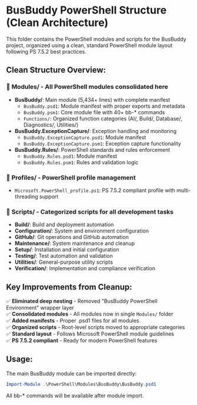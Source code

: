 # BusBuddy PowerShell Structure (Clean Architecture)

This folder contains the PowerShell modules and scripts for the BusBuddy project, organized using a clean, standard PowerShell module layout following PS 7.5.2 best practices.

## Clean Structure Overview:

### 📁 **Modules/** - All PowerShell modules consolidated here
- **BusBuddy/**: Main module (5,434+ lines) with complete manifest
  - `BusBuddy.psd1`: Module manifest with proper exports and metadata
  - `BusBuddy.psm1`: Core module file with 40+ bb-* commands
  - `Functions/`: Organized function categories (AI/, Build/, Database/, Diagnostics/, Utilities/)
- **BusBuddy.ExceptionCapture/**: Exception handling and monitoring
  - `BusBuddy.ExceptionCapture.psd1`: Module manifest
  - `BusBuddy.ExceptionCapture.psm1`: Exception capture functionality
- **BusBuddy.Rules/**: PowerShell standards and rules enforcement
  - `BusBuddy.Rules.psd1`: Module manifest
  - `BusBuddy.Rules.psm1`: Rules and validation logic

### 📁 **Profiles/** - PowerShell profile management
- `Microsoft.PowerShell_profile.ps1`: PS 7.5.2 compliant profile with multi-threading support

### 📁 **Scripts/** - Categorized scripts for all development tasks
- **Build/**: Build and deployment automation
- **Configuration/**: System and environment configuration
- **GitHub/**: Git operations and GitHub automation
- **Maintenance/**: System maintenance and cleanup
- **Setup/**: Installation and initial configuration
- **Testing/**: Test automation and validation
- **Utilities/**: General-purpose utility scripts
- **Verification/**: Implementation and compliance verification

## Key Improvements from Cleanup:
✅ **Eliminated deep nesting** - Removed "BusBuddy PowerShell Environment" wrapper layer  
✅ **Consolidated modules** - All modules now in single `Modules/` folder  
✅ **Added manifests** - Proper .psd1 files for all modules  
✅ **Organized scripts** - Root-level scripts moved to appropriate categories  
✅ **Standard layout** - Follows Microsoft PowerShell module guidelines  
✅ **PS 7.5.2 compliant** - Ready for modern PowerShell features

## Usage:
The main BusBuddy module can be imported directly:
```powershell
Import-Module .\PowerShell\Modules\BusBuddy\BusBuddy.psd1
```

All bb-* commands will be available after module import.
